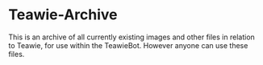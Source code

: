 # Teawie-Archive
This is an archive of all currently existing images and other files in relation to Teawie, for use within the TeawieBot. However anyone can use these files.
